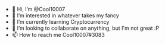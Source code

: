 - 👋 Hi, I’m @Cool10007
- 👀 I’m interested in whatever takes my fancy
- 🌱 I’m currently learning Cryptocurrency
- 💞️ I’m looking to collaborate on anything, but I'm not great :P
- 📫 How to reach me Cool10007#3083

<!---
Cool10007/Cool10007 is a ✨ special ✨ repository because its `README.md` (this file) appears on your GitHub profile.
You can click the Preview link to take a look at your changes.
--->
